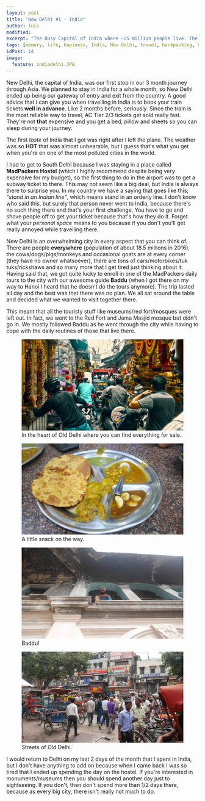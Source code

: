 ```yaml
---
layout: post
title: "New Delhi #1 - India"
author: luis
modified:
excerpt: "The Busy Capital of India where ~25 million people live. The city is dirty, chaotic, busy and a mix of extremes. You'll love/hate it. There's no middle way."
tags: [memory, life, hapiness, India, New Delhi, travel, backpacking, budget, asia]
idPost: 14
image:
  feature: indiadelhi.JPG
---
```


New Delhi, the capital of India, was our first stop in our 3 month journey through Asia. We planned to stay in India for a whole month, so New Delhi ended up being our gateway of entry and exit from the country. A good advice that I can give you when travelling in India is to book your train tickets <b>well in advance</b>. Like 2 months before, seriously. Since the train is the most reliable way to travel, AC Tier 2/3 tickets get sold really fast. They're not <b>that</b> expensive and you get a bed, pillow and sheets so you can sleep during your journey.

The first <i>taste</i> of India that I got was right after I left the plane. The weather was so <b>HOT</b> that was almost unbearable, but I guess that's what you get when you're on one of the most polluted cities in the world.

I had to get to South Delhi because I was staying in a place called <b>MadPackers Hostel</b> (which I highly recommend despite being very expensive for my budget), so the first thing to do in the airport was to get a subway ticket to there. This may not seem like a big deal, but India is always there to surprise you. In my country we have a saying that goes like this; <i>"stand in an Indian line"</i>, which means stand in an orderly line. I don't know who said this, but surely that person never went to India, because there's no such thing there and that's your first challenge. You have to go and shove people off to get your ticket because that's how they do it. Forget what your <i>personal space</i> means to you because if you don't you'll get really annoyed while travelling there.

New Delhi is an overwhelming city in every aspect that you can think of. There are people <b>everywhere</b> (population of about 18.5 millions in 2016), the cows/dogs/pigs/monkeys and occasional goats are at every corner (they have no owner whatsoever), there are tons of cars/motorbikes/tuk tuks/rickshaws and so many more that I get tired just thinking about it. Having said that, we got quite lucky to enroll in one of the MadPackers daily tours to the city with our awesome guide <b>Baddu</b> (when I got there on my way to Hanoi I heard that he doesn't do the tours anymore). The trip lasted all day and the best was that there was no plan. We all sat around the table and decided what we wanted to visit together there.

This meant that all the touristy stuff like museums/red fort/mosques were left out. In fact, we went to the Red Fort and Jama Masjid mosque but didn't go in. We mostly followed Baddu as he went through the city while having to cope with the daily routines of those that live there.

<figure>
	<a href="../images/india/Delhi/delhiMarket.JPG"><img src="../images/india/Delhi/delhiMarket.JPG"></a>
	<figcaption>In the heart of Old Delhi where you can find everything for sale.</figcaption>
</figure>

<figure>
	<a href="../images/india/Delhi/delhiFood.JPG"><img src="../images/india/Delhi/delhiFood.JPG"></a>
	<figcaption>A little snack on the way.</figcaption>
</figure>

<figure>
	<a href="../images/india/Delhi/delhiBaddu.JPG"><img src="../images/india/Delhi/delhiBaddu.JPG"></a>
	<figcaption>Baddu!</figcaption>
</figure>

<figure>
	<a href="../images/india/Delhi/delhiStreet.JPG"><img src="../images/india/Delhi/delhiStreet.JPG"></a>
	<figcaption>Streets of Old Delhi.</figcaption>
</figure>

I would return to Delhi on my last 2 days of the month that I spent in India, but I don't have anything to add on because when I came back I was so tired that I ended up spending the day on the hostel. If you're interested in monuments/museums then you should spend another day just to sightseeing. If you don't, then don't spend more than 1/2 days there, because as every big city, there isn't really not much to do.
